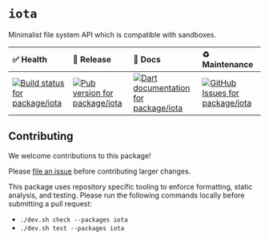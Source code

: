 <!-- #region(HEADER) -->
# `iota`

Minimalist file system API which is compatible with sandboxes.

| ✅ Health | 🚀 Release | 📝 Docs | ♻️ Maintenance |
|:----------|:-----------|:--------|:--------------|
| [![Build status for package/iota](https://github.com/matanlurey/pub.lurey.dev/actions/workflows/package_iota.yaml/badge.svg)](https://github.com/matanlurey/pub.lurey.dev/actions/workflows/package_iota.yaml) | [![Pub version for package/iota](https://img.shields.io/pub/v/iota)](https://pub.dev/packages/iota) | [![Dart documentation for package/iota](https://img.shields.io/badge/dartdoc-reference-blue.svg)](https://pub.dev/documentation/iota) | [![GitHub Issues for package/iota](https://img.shields.io/github/issues/matanlurey/pub.lurey.dev/pkg-iota?label=issues)](https://github.com/matanlurey/pub.lurey.dev/issues?q=is%3Aopen+is%3Aissue+label%3Apkg-iota) |
<!-- #endregion -->

<!-- #region(CONTRIBUTING) -->
## Contributing

We welcome contributions to this package!

Please [file an issue][] before contributing larger changes.

[file an issue]: https://github.com/matanlurey/pub.lurey.dev/issues/new?labels=pkg-iota

This package uses repository specific tooling to enforce formatting, static analysis, and testing. Please run the following commands locally before submitting a pull request:

- `./dev.sh check --packages iota`
- `./dev.sh test --packages iota`

<!-- #endregion -->
